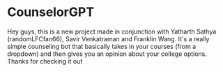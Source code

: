 # CounselorGPT

Hey guys, this is a new project made in conjunction with Yatharth Sathya (randomLFCfan66), Savir Venkatraman and Franklin Wang. It's a really simple counseling bot that basically takes in your courses (from a dropdown) and then gives you an opinion about your college options. Thanks for checking it out
